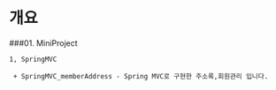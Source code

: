 # 개요 

###01. MiniProject
  
    1, SpringMVC

     + SpringMVC_memberAddress - Spring MVC로 구현한 주소록,회원관리 입니다.
